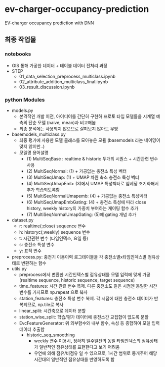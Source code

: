 # ev-charger-occupancy-prediction
EV-charger occupancy prediction with DNN


## 최종 작업물
### notebooks
- GIS 통해 가공한 데이터 + 테이블 데이터 전처리 과정
- STEP
  - 01_data_selection_preprocess_multiclass.ipynb
  - 02_attribute_addition_multiclass_final.ipynb
  - 03_result_discussion.ipynb
 
### python Modules
- models.py
  - 본격적인 개발 이전, 아이디어를 간단히 구현하 프로토 타입 모델들을 시계열 예측의 단순 모델 (naive, mean)과 비교해봄
  - 최종 분석에는 사용되지 않으므로 살펴보지 않아도 무방
- basemodels_multiclass.py
  - 최종 평가에 사용한 모델 클래스를 모아놓은 모듈 (basemodels 라는 네이밍이 맞지 않지만..)
  - 모델명 용어설명
    - (1) MultiSeqBase : realtime & historic 두개의 시퀀스 + 시간관련 변수 사용
    - (2) MultiSeqNormal: (1) + 가공없는 충전소 특성 벡터
    - (3) MultiSeqUmap: (1) + UMAP 차원 축소 충전소 특성 벡터
    - (4) MultiSeqUmapEmb: (3)에서 UMAP 특성벡터로 임베딩 초기화해서 추가 학습되도록함
    - (5) MultiSeqNormalUmapemb: (4) + 가공없는 충전소 특성벡터
    - (6) MultiSeqUmapEmbGating: (4) + 충전소 특성에 따라 close history, weekly history의 가중치 부여하는 게이팅 함수 추가
    - (7) MultiSeqNormalUmapGating: (5)에 gating 개념 추가
- dataset.py
  - r: realtime(;close) sequence 변수
  - h: historyc(;weekly) sequence 변수
  - t: 시간관련 변수 (타임인덱스, 요일 등)
  - s: 충전소 특성 변수
  - y: 표적 변수
- preprocess.py: 충전기 이용이력 로그테이블을 각 충전소별x타임인덱스별 점유상태로 변환하는 함수
- utils.py
  - preprocess에서 변환한 시간인덱스별 점유상태를 모델 입력에 맞게 가공(realtime sequence, historic sequence, target sequence)
  - time_features: 시간 관련 변수 복제. 다른 충전소도 같은 시점엔 동일한 시간변수를 가지므로 np.repeat 으로 복사
  - station_features: 충전소 특성 변수 복제. 각 시점에 대한 충전소 데이터가 반복되므로, np.tile로 복사
  - linear_split: 시간축으로 데이터 분할
  - station_wise_split: 학습/평가 데이터에 충전소간 교집합이 없도록 분할
  - EvcFeatureGenerator: 위 외부함수와 내부 함수, 속성 등 종합하여 모델 입력 데이터 추출함
    - historic_seq_smoothing
      - weekly 변수 이용시, 정확히 일주일전의 동일 타임인덱스의 점유상태가 일반적인 점유상태를 표현한다고 보기 어려움
      - 우연에 의해 점유/비점유 일 수 있으므로, 1시간 범위로 뭉개주어 해당 시간대의 일반적인 점유상태를 반영하도록 함
